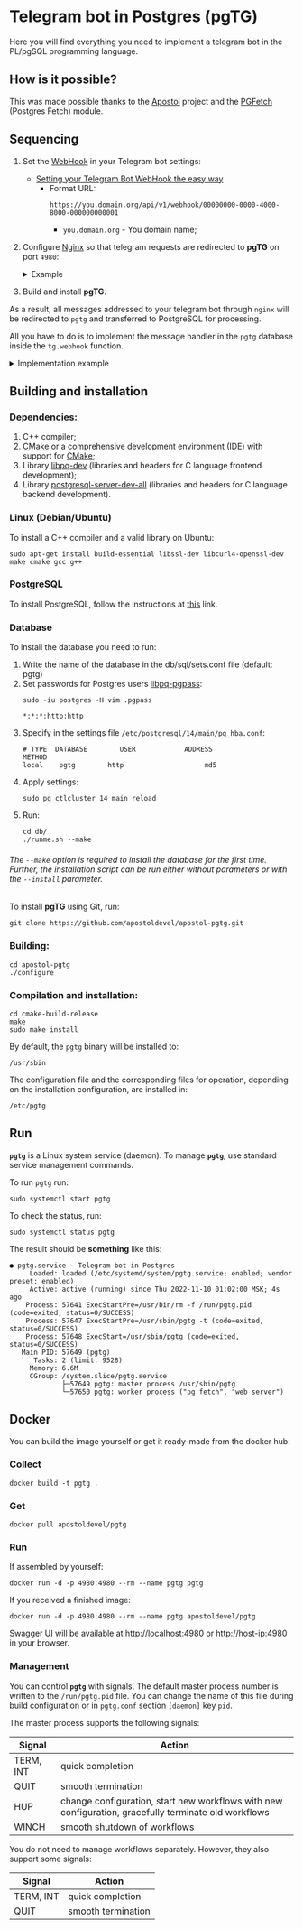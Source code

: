 # Telegram bot in Postgres (pgTG)

Here you will find everything you need to implement a telegram bot in the PL/pgSQL programming language.

How is it possible?
-

This was made possible thanks to the [Apostol](https://github.com/apostoldevel/apostol) project and the [PGFetch](https://github.com/apostoldevel/module-PGFetch) (Postgres Fetch) module.

**Sequencing**
-

1. Set the [WebHook](https://core.telegram.org/bots/api#setwebhook) in your Telegram bot settings:
   * [Setting your Telegram Bot WebHook the easy way](https://xabaras.medium.com/setting-your-telegram-bot-webhook-the-easy-way-c7577b2d6f72)
     * Format URL:
       ~~~
       https://you.domain.org/api/v1/webhook/00000000-0000-4000-8000-000000000001
       ~~~
       * `you.domain.org` - You domain name;

2. Configure [Nginx](https://nginx.org) so that telegram requests are redirected to **pgTG** on port `4980`:

    <details>
      <summary>Example</summary>
   
      ~~~
      server {
        listen 443 ssl;
        server_name you.domain.org;

        ssl_certificate     /etc/ssl/certs/you.domain.crt;
        ssl_certificate_key /etc/ssl/private/you.domain.key;
        ssl_session_cache   shared:SSL:10m;
        ssl_session_timeout 10m;
      
        location / {
          proxy_pass http://127.0.0.1:4980;
          proxy_http_version 1.1;
          proxy_set_header Host $host;
          proxy_set_header Connection "keep-alive";
          proxy_set_header X-Forwarded-Proto $scheme;
          proxy_set_header X-Real-IP $remote_addr;
          proxy_set_header X-Forwarded-For $proxy_add_x_forwarded_for;
        }
      }
      ~~~
    </details> 

1. Build and install **pgTG**.

As a result, all messages addressed to your telegram bot through `nginx` will be redirected to `pgtg` and transferred to PostgreSQL for processing.

All you have to do is to implement the message handler in the `pgtg` database inside the `tg.webhook` function.

<details>
  <summary>Implementation example</summary>

  ~~~postgresql

  ~~~
</details> 

Building and installation
-

### Dependencies:

1. C++ compiler;
2. [CMake](https://cmake.org) or a comprehensive development environment (IDE) with support for [CMake](https://cmake.org);
3. Library [libpq-dev](https://www.postgresql.org/download) (libraries and headers for C language frontend development);
4. Library [postgresql-server-dev-all](https://www.postgresql.org/download) (libraries and headers for C language backend development).

### Linux (Debian/Ubuntu)

To install a C++ compiler and a valid library on Ubuntu:
~~~
sudo apt-get install build-essential libssl-dev libcurl4-openssl-dev make cmake gcc g++
~~~

### PostgreSQL

To install PostgreSQL, follow the instructions at [this](https://www.postgresql.org/download/) link.

### Database

To install the database you need to run:

1. Write the name of the database in the db/sql/sets.conf file (default: pgtg)
1. Set passwords for Postgres users [libpq-pgpass](https://postgrespro.ru/docs/postgrespro/14/libpq-pgpass):
   ~~~
   sudo -iu postgres -H vim .pgpass
   ~~~
   ~~~
   *:*:*:http:http
   ~~~
1. Specify in the settings file `/etc/postgresql/14/main/pg_hba.conf`:
   ~~~
   # TYPE  DATABASE        USER            ADDRESS                 METHOD
   local	pgtg		http					md5
   ~~~
1. Apply settings:
   ~~~
   sudo pg_ctlcluster 14 main reload
   ~~~   
1. Run:
   ~~~
   cd db/
   ./runme.sh --make
   ~~~

###### The `--make` option is required to install the database for the first time. Further, the installation script can be run either without parameters or with the `--install` parameter.

To install **pgTG** using Git, run:
~~~
git clone https://github.com/apostoldevel/apostol-pgtg.git
~~~

### Building:
~~~
cd apostol-pgtg
./configure
~~~

### Compilation and installation:
~~~
cd cmake-build-release
make
sudo make install
~~~

By default, the `pgtg` binary will be installed to:
~~~
/usr/sbin
~~~

The configuration file and the corresponding files for operation, depending on the installation configuration, are installed in:
~~~
/etc/pgtg
~~~

Run
-

**`pgtg`** is a Linux system service (daemon).
To manage **`pgtg`**, use standard service management commands.

To run `pgtg` run:
~~~
sudo systemctl start pgtg
~~~

To check the status, run:
~~~
sudo systemctl status pgtg
~~~

The result should be **something** like this:
~~~
● pgtg.service - Telegram bot in Postgres
     Loaded: loaded (/etc/systemd/system/pgtg.service; enabled; vendor preset: enabled)
     Active: active (running) since Thu 2022-11-10 01:02:00 MSK; 4s ago
    Process: 57641 ExecStartPre=/usr/bin/rm -f /run/pgtg.pid (code=exited, status=0/SUCCESS)
    Process: 57647 ExecStartPre=/usr/sbin/pgtg -t (code=exited, status=0/SUCCESS)
    Process: 57648 ExecStart=/usr/sbin/pgtg (code=exited, status=0/SUCCESS)
   Main PID: 57649 (pgtg)
      Tasks: 2 (limit: 9528)
     Memory: 6.6M
     CGroup: /system.slice/pgtg.service
             ├─57649 pgtg: master process /usr/sbin/pgtg
             └─57650 pgtg: worker process ("pg fetch", "web server")
~~~

Docker
-

You can build the image yourself or get it ready-made from the docker hub:

### Collect

~~~
docker build -t pgtg .
~~~

### Get

~~~
docker pull apostoldevel/pgtg
~~~

### Run

If assembled by yourself:
~~~
docker run -d -p 4980:4980 --rm --name pgtg pgtg
~~~

If you received a finished image:
~~~
docker run -d -p 4980:4980 --rm --name pgtg apostoldevel/pgtg
~~~

Swagger UI will be available at http://localhost:4980 or http://host-ip:4980 in your browser.

### **Management**

You can control **`pgtg`** with signals.
The default master process number is written to the `/run/pgtg.pid` file.
You can change the name of this file during build configuration or in `pgtg.conf` section `[daemon]` key `pid`.

The master process supports the following signals:

| Signal | Action |
|---------|------------------|
|TERM, INT|quick completion|
|QUIT |smooth termination|
|HUP |change configuration, start new workflows with new configuration, gracefully terminate old workflows|
|WINCH |smooth shutdown of workflows|

You do not need to manage workflows separately. However, they also support some signals:

| Signal | Action |
|---------|------------------|
|TERM, INT|quick completion|
|QUIT |smooth termination|